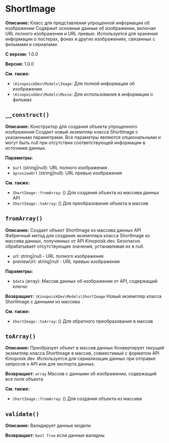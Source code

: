 # ShortImage

**Описание:** Класс для представления упрощенной информации об изображении
Содержит основные данные об изображении, включая URL полного изображения
и URL превью. Используется для хранения информации о постерах, фонах
и других изображениях, связанных с фильмами и сериалами.

**С версии:** 1.0.0

**Версия:** 1.0.0

**См. также:**

* `\KinopoiskDev\Models\Image`: Для полной информации об изображении
* `\KinopoiskDev\Models\Movie`: Для использования в информации о фильмах

## `__construct()`

**Описание:** Конструктор для создания объекта упрощенного изображения
Создает новый экземпляр класса ShortImage с указанными параметрами.
Все параметры являются опциональными и могут быть null при отсутствии
соответствующей информации в источнике данных.

**Параметры:**

* `$url` (string|null): URL полного изображения
* `$previewUrl` (string|null): URL превью изображения

**См. также:**

* `ShortImage::fromArray`: () Для создания объекта из массива данных API
* `ShortImage::toArray`: () Для преобразования объекта в массив

## `fromArray()`

**Описание:** Создает объект ShortImage из массива данных API
Фабричный метод для создания экземпляра класса ShortImage из массива данных,
полученных от API Kinopoisk.dev. Безопасно обрабатывает отсутствующие
значения, устанавливая их в null.
- url: string|null - URL полного изображения
- previewUrl: string|null - URL превью изображения

**Параметры:**

* `$data` (array): Массив данных об изображении от API, содержащий ключи:

**Возвращает:** `\KinopoiskDev\Models\ShortImage` Новый экземпляр класса ShortImage с данными из массива

**См. также:**

* `ShortImage::toArray`: () Для обратного преобразования в массив

## `toArray()`

**Описание:** Преобразует объект в массив данных
Конвертирует текущий экземпляр класса ShortImage в массив,
совместимый с форматом API Kinopoisk.dev. Используется для сериализации
данных при отправке запросов к API или для экспорта данных.

**Возвращает:** `array` Массив с данными об изображении, содержащий все поля объекта

**См. также:**

* `ShortImage::fromArray`: () Для создания объекта из массива

## `validate()`

**Описание:** Валидирует данные модели

**Возвращает:** `bool True` если данные валидны

